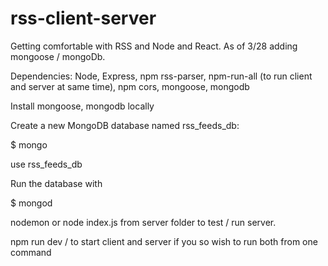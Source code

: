 # rss-client-server

Getting comfortable with RSS and Node and React. As of 3/28 adding mongoose / mongoDb.

Dependencies: Node, Express, npm rss-parser, npm-run-all (to run client and server at same time), npm cors, mongoose, mongodb 

Install mongoose, mongodb locally

Create a new MongoDB database named rss_feeds_db:

$ mongo

use rss_feeds_db

Run the database with 

$ mongod

nodemon or node index.js from server folder to test / run server. 

npm run dev / to start client and server if you so wish to run both from one command

